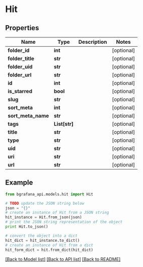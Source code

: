 # Hit


## Properties
Name | Type | Description | Notes
------------ | ------------- | ------------- | -------------
**folder_id** | **int** |  | [optional] 
**folder_title** | **str** |  | [optional] 
**folder_uid** | **str** |  | [optional] 
**folder_url** | **str** |  | [optional] 
**id** | **int** |  | [optional] 
**is_starred** | **bool** |  | [optional] 
**slug** | **str** |  | [optional] 
**sort_meta** | **int** |  | [optional] 
**sort_meta_name** | **str** |  | [optional] 
**tags** | **List[str]** |  | [optional] 
**title** | **str** |  | [optional] 
**type** | **str** |  | [optional] 
**uid** | **str** |  | [optional] 
**uri** | **str** |  | [optional] 
**url** | **str** |  | [optional] 

## Example

```python
from bgrafana_api.models.hit import Hit

# TODO update the JSON string below
json = "{}"
# create an instance of Hit from a JSON string
hit_instance = Hit.from_json(json)
# print the JSON string representation of the object
print Hit.to_json()

# convert the object into a dict
hit_dict = hit_instance.to_dict()
# create an instance of Hit from a dict
hit_form_dict = hit.from_dict(hit_dict)
```
[[Back to Model list]](../README.md#documentation-for-models) [[Back to API list]](../README.md#documentation-for-api-endpoints) [[Back to README]](../README.md)


